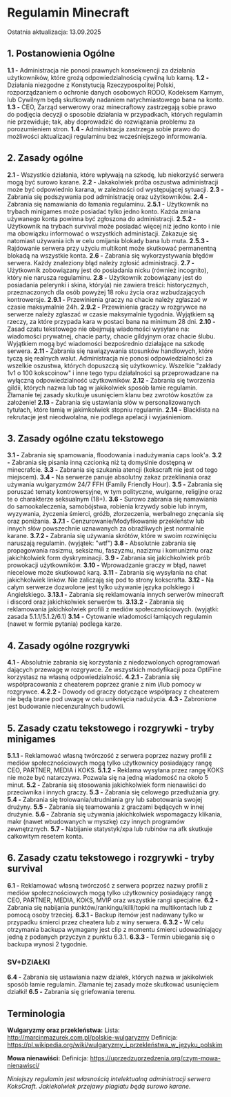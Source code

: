 # Regulamin Minecraft

Ostatnia aktualizacja: 13.09.2025

## 1. Postanowienia Ogólne

**1.1 -** Administracja nie ponosi prawnych konsekwencji za działania użytkowników, które grożą odpowiedzialnością cywilną lub karną.
**1.2 -** Działania niezgodne z Konstytucją Rzeczypospolitej Polski, rozporządzaniem o ochronie danych osobowych RODO, Kodeksem Karnym, lub Cywilnym będą skutkowały nadaniem natychmiastowego bana na konto.
**1.3 -** CEO, Zarząd serwerowy oraz minecraftowy zastrzegają sobie prawo do podjęcia decyzji o sposobie działania w przypadkach, których regulamin nie przewiduje; tak, aby doprowadzić do rozwiązania problemu za porozumieniem stron.
**1.4 -** Administracja zastrzega sobie prawo do możliwości aktualizacji regulaminu bez wcześniejszego informowania.

## 2. Zasady ogólne

**2.1 -** Wszystkie działania, które wpływają na szkodę, lub niekorzyść serwera mogą być surowo karane.
**2.2 -** Jakakolwiek próba oszustwa administracji może być odpowiednio karana, w zależności od występującej sytuacji.
**2.3 -** Zabrania się podszywania pod administrację oraz użytkowników.
**2.4 -** Zabrania się namawiania do łamania regulaminu.
**2.5.1 -** Użytkownik na trybach minigames może posiadać tylko jedno konto. Każda zmiana używanego konta powinna być zgłoszona do administracji.
**2.5.2 -** Użytkownik na trybach survival może posiadać więcej niż jedno konto i nie ma obowiązku informować o wszystkich administacji. Zakazuje się natomiast używania ich w celu omijania blokady bana lub muta.
**2.5.3 -** Rajdowanie serwera przy użyciu multikont może skutkować permanentną blokadą na wszystkie konta.
**2.6 -** Zabrania się wykorzystywania błędów serwera. Każdy znaleziony błąd należy zgłosić administracji.
**2.7 -** Użytkownik zobowiązany jest do posiadania nicku (również incognito), który nie narusza regulaminu.
**2.8 -** Użytkownik zobowiązany jest do posiadania pelerynki i skina, który(a) nie zawiera treści: historycznych, przeznaczonych dla osób powyżej 18 roku życia oraz wzbudzających kontrowersje.
**2.9.1 -** Przewinienia graczy na chacie należy zgłaszać w czasie maksymalnie 24h.
**2.9.2 -** Przewinienia graczy w rozgrywce na serwerze należy zgłaszać w czasie maksymalnie tygodnia. Wyjątkiem są rzeczy, za które przypada kara w postaci bana na minimum 28 dni.
**2.10 -** Zasad czatu tekstowego nie obejmują wiadomości wysyłane na: wiadomości prywatnej, chacie party, chacie gildyjnym oraz chacie ślubu. Wyjątkiem mogą być wiadomości bezpośrednio działające na szkodę serwera.
**2.11 -** Zabrania się nawiązywania stosunków handlowych, które tyczą się realnych walut. Administracja nie ponosi odpowiedzialności za wszelkie oszustwa, których dopuszczą się użytkownicy. Wszelkie "zakłady 1v1 o 100 kokscoinow" i inne tego typu działalności są przeprowadzane na wyłączną odpowiedzialność użytkowników.
**2.12 -** Zabrania się tworzenia gildii, których nazwa lub tag w jakikolwiek sposób łamie regulamin. Złamanie tej zasady skutkuje usunięciem klanu bez zwrotów kosztów za założenie!
**2.13 -** Zabrania się ustawiania słów w personalizowanych tytułach, które łamią w jakimkolwiek stopniu regulamin.
**2.14 -** Blacklista na rekrutacje jest nieodwołalna, nie podlega apelacji i wyjaśnieniom.

## 3. Zasady ogólne czatu tekstowego

**3.1 -** Zabrania się spamowania, floodowania i nadużywania caps look'a.
**3.2 -** Zabrania się pisania inną czcionką niż tą domyślnie dostępną w minecrafcie.
**3.3 -** Zabrania się szukania atencji (kokscraft nie jest od tego miejscem).
**3.4 -** Na serwerze panuje absolutny zakaz przeklinania oraz używania wulgaryzmów 24/7 FFH (Family Friendly Hour).
**3.5 -** Zabrania się poruszać tematy kontrowersyjne, w tym polityczne, wulgarne, religijne oraz te o charakterze seksualnym (18+).
**3.6 -** Surowo zabrania się namawiania do samookaleczenia, samobójstwa, robienia krzywdy sobie lub innym, wyzywania, życzenia śmierci, gróźb, złorzeczenia, werbalnego znęcania się oraz poniżania.
**3.7.1 -** Cenzurowanie/Modyfikowanie przekleństw lub innych słów powszechnie uznawanych za obraźliwych jest normalnie karane.
**3.7.2 -** Zabrania się używania skrótów, które w swoim rozwinięciu naruszają regulamin. (wyjątek: "wtf")
**3.8 -** Absolutnie zabrania się propagowania rasizmu, seksizmu, faszyzmu, nazizmu i komunizmu oraz jakichkolwiek form dyskryminacji.
**3.9 -** Zabrania się jakichkolwiek prób prowokacji użytkowników.
**3.10 -** Wprowadzanie graczy w błąd, nawet niecelowe może skutkować karą.
**3.11 -** Zabrania się wysyłania na chat jakichkolwiek linków. Nie zaliczają się pod to strony kokscrafta.
**3.12 -** Na całym serwerze dozwolone jest tylko używanie języka polskiego i Angielskiego.
**3.13.1 -** Zabrania się reklamowania innych serwerów minecraft i discord oraz jakichkolwiek serwerów ts.
**3.13.2 -** Zabrania się reklamowania jakichkolwiek profili z mediów społecznościowych. (wyjątki: zasada 5.1.1/5.1.2/6.1)
**3.14 -** Cytowanie wiadomości łamiących regulamin (nawet w formie pytania) podlega karze.

## 4. Zasady ogólne rozgrywki

**4.1 -** Absolutnie zabrania się korzystania z niedozwolonych oprogramowań dających przewagę w rozgrywce. Ze wszystkich modyfikacji poza OptiFine korzystasz na własną odpowiedzialność.
**4.2.1 -** Zabrania się współpracowania z cheaterem poprzez granie z nim i/lub pomocy w rozgrywce.
**4.2.2 -** Dowody od graczy dotyczące współpracy z cheaterem nie będą brane pod uwagę w celu uniknięcia nadużycia.
**4.3 -** Zabronione jest budowanie niecenzuralnych budowli.

## 5. Zasady czatu tekstowego i rozgrywki - tryby minigames

**5.1.1 -** Reklamować własną twórczość z serwera poprzez nazwy profili z mediów społecznościowych mogą tylko użytkownicy posiadający rangę CEO, PARTNER, MEDIA i KOKS.
**5.1.2 -** Reklama wysyłana przez rangę KOKS nie może być natarczywa. Pozwala się na jedną wiadomość na około 5 minut.
**5.2 -** Zabrania się stosowania jakichkolwiek form nienawiści do przeciwnika i innych graczy.
**5.3 -** Zabrania się celowego przedłużania gry.
**5.4 -** Zabrania się trolowania/utrudniania gry lub sabotowania swojej drużyny.
**5.5 -** Zabrania się teamowania z graczami będących w innej drużynie.
**5.6 -** Zabrania się używania jakichkolwiek wspomagaczy klikania, makr (nawet wbudowanych w myszkę) czy innych programów zewnętrznych.
**5.7 -** Nabijanie statystyk/xpa lub rubinów na afk skutkuje całkowitym resetem konta.

## 6. Zasady czatu tekstowego i rozgrywki - tryby survival

**6.1 -** Reklamować własną twórczość z serwera poprzez nazwy profili z mediów społecznościowych mogą tylko użytkownicy posiadający rangę CEO, PARTNER, MEDIA, KOKS, MVIP oraz wszystkie rangi specjalne.
**6.2 -** Zabrania się nabijania punktów/rankingu/killi/topki na multikontach lub z pomocą osoby trzeciej.
**6.3.1 -** Backup itemów jest nadawany tylko w przypadku śmierci przez cheatera lub z winy serwera.
**6.3.2 -** W celu otrzymania backupa wymagany jest clip z momentu śmierci udowadniający jedną z podanych przyczyn z punktu 6.3.1.
**6.3.3 -** Termin ubiegania się o backupa wynosi 2 tygodnie.

### SV+DZIAŁKI

**6.4 -** Zabrania się ustawiania nazw działek, których nazwa w jakikolwiek sposób łamie regulamin. Złamanie tej zasady może skutkować usunięciem działki!
**6.5 -** Zabrania się griefowania terenu.

## Terminologia
**Wulgaryzmy oraz przekleństwa:**
Lista: http://marcinmazurek.com.pl/polskie-wulgaryzmy
Definicja: https://pl.wikipedia.org/wiki/wulgaryzmy_i_przekleństwa_w_języku_polskim

**Mowa nienawiści:**
Definicja: https://uprzedzuprzedzenia.org/czym-mowa-nienawisci/

_Niniejszy regulamin jest własnością intelektualną administracji serwera KoksCraft._
_Jakiekolwiek przejawy plagiatu będą surowo karane._
